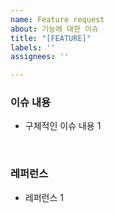 ```yaml
---
name: Feature request
about: 기능에 대한 이슈
title: "[FEATURE]"
labels: ''
assignees: ''

---
```


### 이슈 내용

- 구체적인 이슈 내용 1

<br/>

###  레퍼런스

- 레퍼런스 1

<br/>
